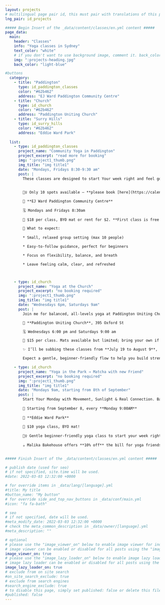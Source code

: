 ```yaml
---
layout: projects
# multilingual page pair id, this must pair with translations of this page. (This name must be unique)
lng_pair: id_projects

##### Begin Insert of the _data/content/classes/en.yml content #####
page_data:
  main:
    header: "Classes"
    info: "Yoga classes in Sydney"
    text_color: "white"
    # if you don't want to use background image, comment it. back_color will be activated.
    img: ":projects-heading.jpg"
    back_color: "light-blue"

#buttons
  category:
    - title: "Paddington"
      type: id_paddington_classes
      color: "#62b462"
      address: "EJ Ward Paddington Community Centre"
    - title: "Church"
      type: id_church
      color: "#62b462"
      address: "Paddington Uniting Church"
    - title: "Surry Hills"
      type: id_surry_hills
      color: "#62b462"
      address: "Eddie Ward Park"
    
  list:
    - type: id_paddington_classes
      project_name: "Community Yoga in Paddington"
      project_excerpt: "read more for booking"
      img: ":project1_thumb.png"
      img_title: "img title1"
      date: "Mondays, Fridays 8:30-9:30 am"
      post: |
        These classes are designed to start Your week right and feel good in your own skin.
        
        
        🧘‍♀️ Only 10 spots available – **please book [here](https://calendly.com/redmorningyoga/community-yoga-at-paddington-1).**

        📍 **EJ Ward Paddington Community Centre**
        
        🗓️ Mondays and Fridays 8:30am
        
        💸 $18 per class, BYO mat or rent for $2. **First class is free!**

        🌿 What to expect:
        
        * Small, relaxed group setting (max 10 people)

        * Easy-to-follow guidance, perfect for beginners

        * Focus on flexibility, balance, and breath

        * Leave feeling calm, clear, and refreshed



    - type: id_church
      project_name: "Yoga at the Church"
      project_excerpt: "no booking required"
      img: ":project1_thumb.png"
      img_title: "img title1"
      date: "Wednesdays 6pm, Saturdays 9am"
      post: |
        Join me for balanced, all-levels yoga at Paddington Uniting Church — no need to book, just come along.

        📍 **Paddington Uniting Church**, 395 Oxford St

        🗓️ Wednesdays 6:00 pm and Saturdays 9:00 am

        💸 $15 per class. Mats available but limited; bring your own if possible.

        ✨ I’ll be subbing these classes from **July 19 to August 9**, and would love to see you there.

        Expect a gentle, beginner-friendly flow to help you build strength, reduce stress, and move mindfully.

    - type: id_church
      project_name: "Yoga in the Park → Matcha with new Friend"
      project_excerpt: "no booking required"
      img: ":project1_thumb.png"
      img_title: "img title1"
      date: "Mondays 9am, starting from 8th of September"
      post: |
        Start Your Monday with Movement, Sunlight & Real Connection. Balanced yoga class in the park, followed by coffee + chats right next door.
        
        📅 Starting from September 8, every **Monday 9:00AM**
        
        📍 **Eddie Ward Park**
        
        💸 $10 yoga class, BYO mat!
        
        🧘‍♀️ Gentle beginner-friendly yoga class to start your week right, build strength, reduce stress, and move mindfully
        
        ☕ Malika Bakehouse offers **10% off** the bill for yoga friends, just show your mat!

        
##### Finish Insert of the _data/content/classes/en.yml content #####

# publish date (used for seo)
# if not specified, site.time will be used.
#date: 2022-03-03 12:32:00 +0000

# for override items in _data/lang/[language].yml
#title: My title
#button_name: "My button"
# for override side_and_top_nav_buttons in _data/conf/main.yml
#icon: "fa fa-bath"

# seo
# if not specified, date will be used.
#meta_modify_date: 2022-03-03 12:32:00 +0000
# check the meta_common_description in _data/owner/[language].yml
#meta_description: ""

# optional
# please use the "image_viewer_on" below to enable image viewer for individual pages or posts (_posts/ or [language]/_posts folders).
# image viewer can be enabled or disabled for all posts using the "image_viewer_posts: true" setting in _data/conf/main.yml.
image_viewer_on: true
# please use the "image_lazy_loader_on" below to enable image lazy loader for individual pages or posts (_posts/ or [language]/_posts folders).
# image lazy loader can be enabled or disabled for all posts using the "image_lazy_loader_posts: true" setting in _data/conf/main.yml.
image_lazy_loader_on: true
# exclude from on site search
#on_site_search_exclude: true
# exclude from search engines
#search_engine_exclude: true
# to disable this page, simply set published: false or delete this file
#published: false
---
```

